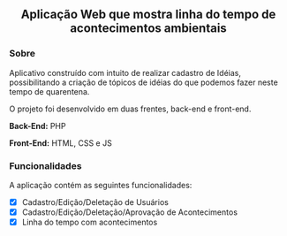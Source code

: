 <h2 align="center">
  Aplicação Web que mostra linha do tempo de acontecimentos ambientais
</h2>

<h3>Sobre</h3>
<p>Aplicativo construído com intuito de realizar cadastro de Idéias, possibilitando a criação de tópicos de idéias do que podemos fazer neste tempo de quarentena.</p>
<p>O projeto foi desenvolvido em duas frentes, back-end e front-end.</p>
<p><strong>Back-End:</strong> PHP </p>
<p><strong>Front-End:</strong> HTML, CSS e JS </p>

<h3>Funcionalidades</h3>
<p>A aplicação contém as seguintes funcionalidades:</p>

- [x] Cadastro/Edição/Deletação de Usuários
- [x] Cadastro/Edição/Deletação/Aprovação de Acontecimentos
- [x] Linha do tempo com acontecimentos
